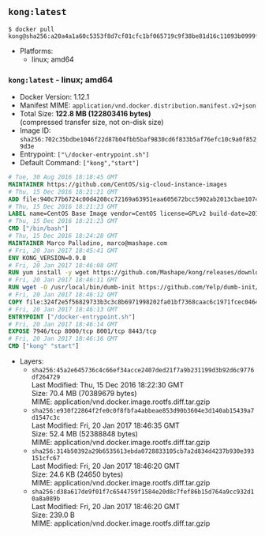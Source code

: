 ## `kong:latest`

```console
$ docker pull kong@sha256:a20a4a1a60c5353f8d7cf01cfc1bf065719c9f38be81d16c11093b0999f23d49
```

-	Platforms:
	-	linux; amd64

### `kong:latest` - linux; amd64

-	Docker Version: 1.12.1
-	Manifest MIME: `application/vnd.docker.distribution.manifest.v2+json`
-	Total Size: **122.8 MB (122803416 bytes)**  
	(compressed transfer size, not on-disk size)
-	Image ID: `sha256:702c35bdbe1046f22d87b04fbb5baf9830cd6f833b5af76efc10c9a0f8529d3e`
-	Entrypoint: `["\/docker-entrypoint.sh"]`
-	Default Command: `["kong","start"]`

```dockerfile
# Tue, 30 Aug 2016 18:18:45 GMT
MAINTAINER https://github.com/CentOS/sig-cloud-instance-images
# Thu, 15 Dec 2016 18:21:21 GMT
ADD file:940c77b6724c00d4208cc72169a63951eaa605672bcc5902ab2013cbae107434 in / 
# Thu, 15 Dec 2016 18:21:23 GMT
LABEL name=CentOS Base Image vendor=CentOS license=GPLv2 build-date=20161214
# Thu, 15 Dec 2016 18:21:23 GMT
CMD ["/bin/bash"]
# Thu, 15 Dec 2016 18:24:28 GMT
MAINTAINER Marco Palladino, marco@mashape.com
# Fri, 20 Jan 2017 18:45:41 GMT
ENV KONG_VERSION=0.9.8
# Fri, 20 Jan 2017 18:46:08 GMT
RUN yum install -y wget https://github.com/Mashape/kong/releases/download/$KONG_VERSION/kong-$KONG_VERSION.el7.noarch.rpm &&     yum clean all
# Fri, 20 Jan 2017 18:46:11 GMT
RUN wget -O /usr/local/bin/dumb-init https://github.com/Yelp/dumb-init/releases/download/v1.1.3/dumb-init_1.1.3_amd64 &&     chmod +x /usr/local/bin/dumb-init
# Fri, 20 Jan 2017 18:46:12 GMT
COPY file:324f2e5f56829733b3c3c8b6971998202fa01bf7368caac6c1971fcec0464e8c in /docker-entrypoint.sh 
# Fri, 20 Jan 2017 18:46:13 GMT
ENTRYPOINT ["/docker-entrypoint.sh"]
# Fri, 20 Jan 2017 18:46:14 GMT
EXPOSE 7946/tcp 8000/tcp 8001/tcp 8443/tcp
# Fri, 20 Jan 2017 18:46:16 GMT
CMD ["kong" "start"]
```

-	Layers:
	-	`sha256:45a2e645736c4c66ef34acce2407ded21f7a9b231199d3b92d6c9776df264729`  
		Last Modified: Thu, 15 Dec 2016 18:22:30 GMT  
		Size: 70.4 MB (70389679 bytes)  
		MIME: application/vnd.docker.image.rootfs.diff.tar.gzip
	-	`sha256:e930f22864f2fe0c0f8fbfa4abbeae853d90b3604e3d140ab15439a7d1547c3c`  
		Last Modified: Fri, 20 Jan 2017 18:46:35 GMT  
		Size: 52.4 MB (52388848 bytes)  
		MIME: application/vnd.docker.image.rootfs.diff.tar.gzip
	-	`sha256:314b50392a29b6535613ebda0728833105cb7a2d834d4237b930e393151cfc67`  
		Last Modified: Fri, 20 Jan 2017 18:46:20 GMT  
		Size: 24.6 KB (24650 bytes)  
		MIME: application/vnd.docker.image.rootfs.diff.tar.gzip
	-	`sha256:d38a617de9f01f7c6544759f1584e20d8c7fef86b15d764a9cc932d10a8a089b`  
		Last Modified: Fri, 20 Jan 2017 18:46:20 GMT  
		Size: 239.0 B  
		MIME: application/vnd.docker.image.rootfs.diff.tar.gzip
